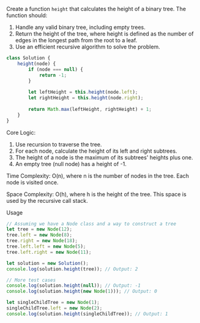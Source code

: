 Create a function `height` that calculates the height of a binary tree. The function should:

1. Handle any valid binary tree, including empty trees.
2. Return the height of the tree, where height is defined as the number of edges in the longest path from the root to a leaf.
3. Use an efficient recursive algorithm to solve the problem.

```javascript
class Solution {
    height(node) {
        if (node === null) {
            return -1;
        }
        
        let leftHeight = this.height(node.left);
        let rightHeight = this.height(node.right);
        
        return Math.max(leftHeight, rightHeight) + 1;
    }
}
```

Core Logic:
1. Use recursion to traverse the tree.
2. For each node, calculate the height of its left and right subtrees.
3. The height of a node is the maximum of its subtrees' heights plus one.
4. An empty tree (null node) has a height of -1.

Time Complexity: O(n), where n is the number of nodes in the tree. Each node is visited once.

Space Complexity: O(h), where h is the height of the tree. This space is used by the recursive call stack.

Usage

```javascript
// Assuming we have a Node class and a way to construct a tree
let tree = new Node(12);
tree.left = new Node(8);
tree.right = new Node(18);
tree.left.left = new Node(5);
tree.left.right = new Node(11);

let solution = new Solution();
console.log(solution.height(tree)); // Output: 2

// More test cases
console.log(solution.height(null)); // Output: -1
console.log(solution.height(new Node(1))); // Output: 0

let singleChildTree = new Node(1);
singleChildTree.left = new Node(2);
console.log(solution.height(singleChildTree)); // Output: 1
```
